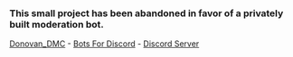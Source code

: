 ### This small project has been abandoned in favor of a privately built moderation bot.
[Donovan_DMC](https://www.donovand.info) - [Bots For Discord](https://botsfordiscord.com) - [Discord Server](https://discord.gg/j5SRg4d)
